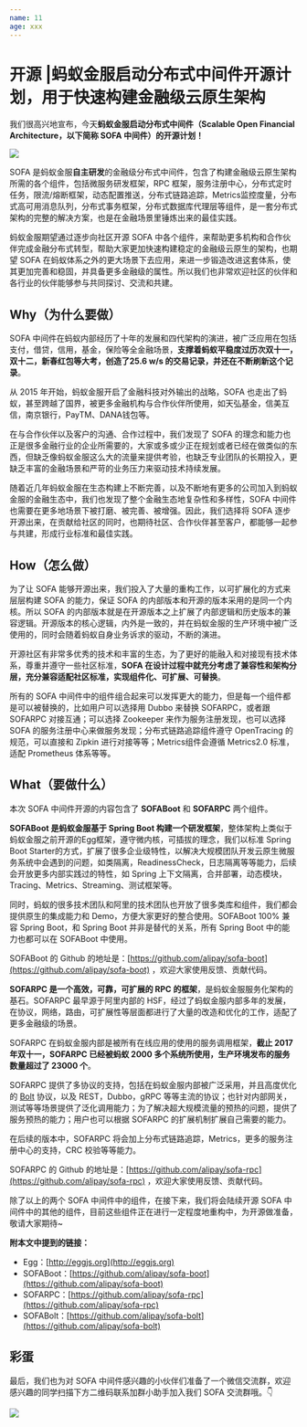 ```yaml
---
name: 11
age: xxx
---
```

# 开源 |蚂蚁金服启动分布式中间件开源计划，用于快速构建金融级云原生架构

我们很高兴地宣布，今天**蚂蚁金服启动分布式中间件（Scalable Open Financial Architecture，以下简称 SOFA 中间件）的开源计划！**

![](https://mmbiz.qpic.cn/mmbiz_png/8zGb2W5DJWtmq8pvv7VaVaknD6ibsW24F8htwU5aldtGJVPTTppCficLnyxXKNmrKNEuLzNy903ibWZCXQTOqQQug/640?wx_fmt=png&tp=webp&wxfrom=5&wx_lazy=1)

SOFA 是蚂蚁金服**自主研发**的金融级分布式中间件，包含了构建金融级云原生架构所需的各个组件，包括微服务研发框架，RPC 框架，服务注册中心，分布式定时任务，限流/熔断框架，动态配置推送，分布式链路追踪，Metrics监控度量，分布式高可用消息队列，分布式事务框架，分布式数据库代理层等组件，是一套分布式架构的完整的解决方案，也是在金融场景里锤炼出来的最佳实践。

蚂蚁金服期望通过逐步向社区开源 SOFA 中各个组件，来帮助更多机构和合作伙伴完成金融分布式转型，帮助大家更加快速构建稳定的金融级云原生的架构，也期望 SOFA 在蚂蚁体系之外的更大场景下去应用，来进一步锻造改进这套体系，使其更加完善和稳固，并具备更多金融级的属性。所以我们也非常欢迎社区的伙伴和各行业的伙伴能够参与共同探讨、交流和共建。

## Why（为什么要做）

SOFA 中间件在蚂蚁内部经历了十年的发展和四代架构的演进，被广泛应用在包括支付，借贷，信用，基金，保险等全金融场景，**支撑着蚂蚁平稳度过历次双十一，双十二，新春红包等大考，创造了25.6 w/s 的交易记录，并还在不断刷新这个记录**。

从 2015 年开始，蚂蚁金服开启了金融科技对外输出的战略，SOFA 也走出了蚂蚁，甚至跨越了国界，被更多金融机构与合作伙伴所使用，如天弘基金，信美互信，南京银行，PayTM、DANA钱包等。

在与合作伙伴以及客户的沟通、合作过程中，我们发现了 SOFA 的理念和能力也正是很多金融行业的企业所需要的，大家或多或少正在规划或者已经在做类似的东西，但缺乏像蚂蚁金服这么大的流量来提供考验，也缺乏专业团队的长期投入，更缺乏丰富的金融场景和严苛的业务压力来驱动技术持续发展。

随着近几年蚂蚁金服在生态构建上不断完善，以及不断地有更多的公司加入到蚂蚁金服的金融生态中，我们也发现了整个金融生态地复杂性和多样性，SOFA 中间件也需要在更多地场景下被打磨、被完善、被增强。因此，我们选择将 SOFA 逐步开源出来，在贡献给社区的同时，也期待社区、合作伙伴甚至客户，都能够一起参与共建，形成行业标准和最佳实践。

## How（怎么做）

为了让 SOFA 能够开源出来，我们投入了大量的重构工作，以可扩展化的方式来层层构建 SOFA 的能力，保证 SOFA 的内部版本和开源的版本采用的是同一个内核。所以 SOFA 的内部版本就是在开源版本之上扩展了内部逻辑和历史版本的兼容逻辑。开源版本的核心逻辑，内外是一致的，并在蚂蚁金服的生产环境中被广泛使用的，同时会随着蚂蚁自身业务诉求的驱动，不断的演进。

开源社区有非常多优秀的技术和丰富的生态，为了更好的能融入和对接现有技术体系，尊重并遵守一些社区标准，**SOFA 在设计过程中就充分考虑了兼容性和架构分层，充分兼容适配社区标准，实现组件化、可扩展、可替换**。

所有的 SOFA 中间件中的组件组合起来可以发挥更大的能力，但是每一个组件都是可以被替换的，比如用户可以选择用 Dubbo 来替换 SOFARPC，或者跟 SOFARPC 对接互通；可以选择 Zookeeper 来作为服务注册发现，也可以选择 SOFA 的服务注册中心来做服务发现；分布式链路追踪组件遵守 OpenTracing 的规范，可以直接和 Zipkin 进行对接等等；Metrics组件会遵循 Metrics2.0 标准，适配 Prometheus 体系等等。

## What（要做什么）

本次 SOFA 中间件开源的内容包含了 **SOFABoot** 和 **SOFARPC** 两个组件。

**SOFABoot 是蚂蚁金服基于 Spring Boot 构建一个研发框架**，整体架构上类似于蚂蚁金服之前开源的Egg框架，遵守微内核，可插拔的理念，我们以标准 Spring Boot Starter的方式，扩展了很多企业级特性，以解决大规模团队开发云原生微服务系统中会遇到的问题，如类隔离，ReadinessCheck，日志隔离等等能力，后续会开放更多内部实践过的特性，如 Spring 上下文隔离，合并部署，动态模块，Tracing、Metrics、Streaming、测试框架等。


同时，蚂蚁的很多技术团队和阿里的技术团队也开放了很多类库和组件，我们都会提供原生的集成能力和 Demo，方便大家更好的整合使用。SOFABoot 100% 兼容 Spring Boot，和 Spring Boot 并非是替代的关系，所有 Spring Boot 中的能力也都可以在 SOFABoot 中使用。

SOFABoot 的 Github 的地址是：[https://github.com/alipay/sofa-boot](https://github.com/alipay/sofa-boot) ，欢迎大家使用反馈、贡献代码。

**SOFARPC 是一个高效，可靠，可扩展的 RPC 的框架**，是蚂蚁金服服务化架构的基石。SOFARPC 最早源于阿里内部的 HSF，经过了蚂蚁金服内部多年的发展，在协议，网络，路由，可扩展性等层面都进行了大量的改造和优化的工作，适配了更多金融级的场景。

SOFARPC 在蚂蚁金服内部是被所有在线应用的使用的服务调用框架，**截止 2017 年双十一，SOFARPC 已经被蚂蚁 2000 多个系统所使用，生产环境发布的服务数量超过了 23000 个**。

SOFARPC 提供了多协议的支持，包括在蚂蚁金服内部被广泛采用，并且高度优化的 [Bolt](https://github.com/alipay/sofa-bolt) 协议，以及 REST，Dubbo，gRPC 等等主流的协议；也针对内部网关，测试等等场景提供了泛化调用能力；为了解决超大规模流量的预热的问题，提供了服务预热的能力；用户也可以根据 SOFARPC 的扩展机制扩展自己需要的能力。

在后续的版本中，SOFARPC 将会加上分布式链路追踪，Metrics，更多的服务注册中心的支持，CRC 校验等等能力。

SOFARPC 的 Github 的地址是：[https://github.com/alipay/sofa-rpc](https://github.com/alipay/sofa-rpc) ，欢迎大家使用反馈、贡献代码。
 
除了以上的两个 SOFA 中间件中的组件，在接下来，我们将会陆续开源 SOFA 中间件中的其他的组件，目前这些组件正在进行一定程度地重构中，为开源做准备，敬请大家期待~


**附本文中提到的链接：**


- Egg：[http://eggjs.org](http://eggjs.org)
- SOFABoot：[https://github.com/alipay/sofa-boot](https://github.com/alipay/sofa-boot)
- SOFARPC：[https://github.com/alipay/sofa-rpc](https://github.com/alipay/sofa-rpc)
- SOFABolt：[https://github.com/alipay/sofa-bolt](https://github.com/alipay/sofa-bolt)


## 彩蛋

最后，我们也为对 SOFA 中间件感兴趣的小伙伴们准备了一个微信交流群，欢迎感兴趣的同学扫描下方二维码联系加群小助手加入我们 SOFA 交流群哦。👇

![](https://mmbiz.qpic.cn/mmbiz_png/8zGb2W5DJWtmq8pvv7VaVaknD6ibsW24FTiaicHRHKfPJpibbtANj3QaC8DxYXOmvBnKCdRkkej0ZbVFejfhAfSWzA/640?wx_fmt=png&tp=webp&wxfrom=5&wx_lazy=1)
